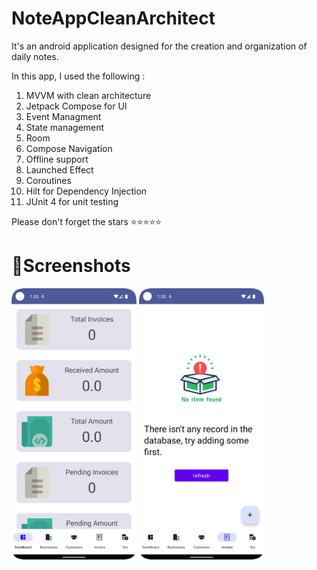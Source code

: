 # NoteAppCleanArchitect
It's an android application designed for the creation and organization of daily notes.

In this app, I used the following :

1. MVVM with clean architecture
2. Jetpack Compose for UI
3. Event Managment
4. State management
5. Room
6. Compose Navigation
7. Offline support
8. Launched Effect
9. Coroutines
10. Hilt for Dependency Injection
11. JUnit 4 for unit testing

Please don't forget the stars  ⭐⭐⭐⭐⭐


# 📸Screenshots

<img src="https://github.com/jilutech/Invoice_Generator-jetpack-compose/blob/main/app/screenshots/dashboard.png" width="200">
<img src="https://github.com/jilutech/Invoice_Generator-jetpack-compose/blob/main/app/screenshots/item_not.png" width="200">
